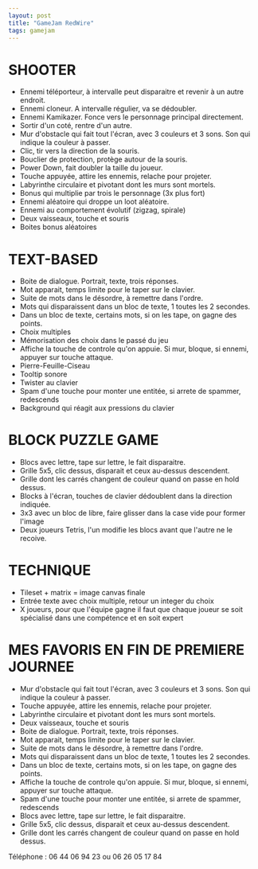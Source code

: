 ```yaml
---
layout: post
title: "GameJam RedWire"
tags: gamejam
---
```


# SHOOTER
- Ennemi téléporteur, à intervalle peut disparaitre et revenir à un autre
  endroit.
- Ennemi cloneur. A intervalle régulier, va se dédoubler.
- Ennemi Kamikazer. Fonce vers le personnage principal directement.
- Sortir d'un coté, rentre d'un autre.
- Mur d'obstacle qui fait tout l'écran, avec 3 couleurs et 3 sons. Son qui
  indique la couleur à passer.
- Clic, tir vers la direction de la souris.
- Bouclier de protection, protège autour de la souris.
- Power Down, fait doubler la taille du joueur.
- Touche appuyée, attire les ennemis, relache pour projeter.
- Labyrinthe circulaire et pivotant dont les murs sont mortels.
- Bonus qui multiplie par trois le personnage (3x plus fort)
- Ennemi aléatoire qui droppe un loot aléatoire.
- Ennemi au comportement évolutif (zigzag, spirale)
- Deux vaisseaux, touche et souris
- Boites bonus aléatoires


# TEXT-BASED
- Boite de dialogue. Portrait, texte, trois réponses.
- Mot apparait, temps limite pour le taper sur le clavier.
- Suite de mots dans le désordre, à remettre dans l'ordre.
- Mots qui disparaissent dans un bloc de texte, 1 toutes les 2 secondes.
- Dans un bloc de texte, certains mots, si on les tape, on gagne des points.
- Choix multiples
- Mémorisation des choix dans le passé du jeu
- Affiche la touche de controle qu'on appuie. Si mur, bloque, si ennemi,
  appuyer sur touche attaque.
- Pierre-Feuille-Ciseau
- Tooltip sonore
- Twister au clavier
- Spam d'une touche pour monter une entitée, si arrete de spammer, redescends
- Background qui réagit aux pressions du clavier


# BLOCK PUZZLE GAME
- Blocs avec lettre, tape sur lettre, le fait disparaitre.
- Grille 5x5, clic dessus, disparait et ceux au-dessus descendent.
- Grille dont les carrés changent de couleur quand on passe en hold dessus.
- Blocks à l'écran, touches de clavier dédoublent dans la direction indiquée.
- 3x3 avec un bloc de libre, faire glisser dans la case vide pour former
  l'image
- Deux joueurs Tetris, l'un modifie les blocs avant que l'autre ne le recoive.

# TECHNIQUE
- Tileset + matrix = image canvas finale
- Entrée texte avec choix multiple, retour un integer du choix
- X joueurs, pour que l'équipe gagne il faut que chaque joueur se soit
  spécialisé dans une compétence et en soit expert


# MES FAVORIS EN FIN DE PREMIERE JOURNEE
- Mur d'obstacle qui fait tout l'écran, avec 3 couleurs et 3 sons. Son qui
  indique la couleur à passer.
- Touche appuyée, attire les ennemis, relache pour projeter.
- Labyrinthe circulaire et pivotant dont les murs sont mortels.
- Deux vaisseaux, touche et souris
- Boite de dialogue. Portrait, texte, trois réponses.
- Mot apparait, temps limite pour le taper sur le clavier.
- Suite de mots dans le désordre, à remettre dans l'ordre.
- Mots qui disparaissent dans un bloc de texte, 1 toutes les 2 secondes.
- Dans un bloc de texte, certains mots, si on les tape, on gagne des points.
- Affiche la touche de controle qu'on appuie. Si mur, bloque, si ennemi,
  appuyer sur touche attaque.
- Spam d'une touche pour monter une entitée, si arrete de spammer, redescends
- Blocs avec lettre, tape sur lettre, le fait disparaitre.
- Grille 5x5, clic dessus, disparait et ceux au-dessus descendent.
- Grille dont les carrés changent de couleur quand on passe en hold dessus.

Téléphone : 06 44 06 94 23 ou 06 26 05 17 84
